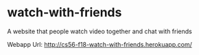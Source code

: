 # watch-with-friends
A website that people watch video together and chat with friends

Webapp Url: http://cs56-f18-watch-with-friends.herokuapp.com/
